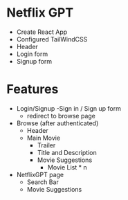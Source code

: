 # Netflix GPT

- Create React App
- Configured TailWindCSS
- Header
- Login form
- Signup form


# Features
- Login/Signup 
    -Sign in / Sign up form
    - redirect to browse page
- Browse (after authenticated)
    - Header
    - Main Movie
        - Trailer
        - Title and Description
        - Movie Suggestions
            - Movie List * n
- NetflixGPT page
    - Search Bar
    - Movie Suggestions            